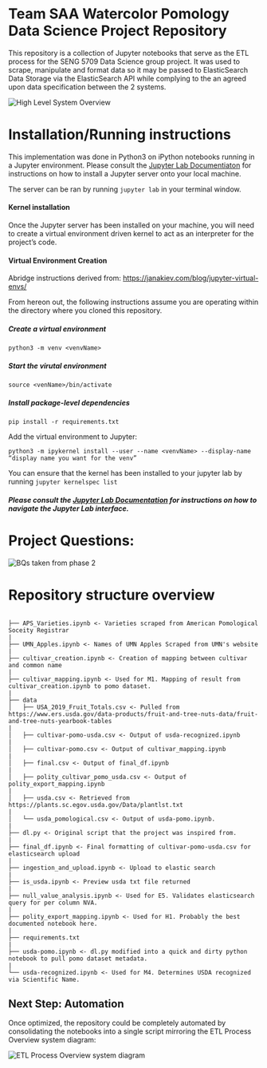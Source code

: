 # Team SAA Watercolor Pomology Data Science Project Repository

This repository is a collection of Jupyter notebooks that serve as the ETL process for the SENG 5709 Data Science group project. It was used to scrape, manipulate and format data so it may be passed to ElasticSearch Data Storage via the ElasticSearch API while complying to the an agreed upon data specification between the 2 systems.

![High Level System Overview](https://i.imgur.com/5YqiNif.jpg)

# Installation/Running instructions

This implementation was done in Python3 on iPython notebooks running in a Jupyter environment. Please consult the [Jupyter Lab Documentiaton](https://jupyterlab.readthedocs.io/en/stable/getting_started/installation.html) for instructions on how to install a Jupyter server onto your local machine.

The server can be ran by running `jupyter lab` in your terminal window.

#### Kernel installation

Once the Jupyter server has been installed on your machine, you will need to create a virtual environment driven kernel to act as an interpreter for the project’s code.

#### Virtual Environment Creation

Abridge instructions derived from: https://janakiev.com/blog/jupyter-virtual-envs/

From hereon out, the following instructions assume you are operating within the directory where you cloned this repository.

##### Create a virtual environment 

`python3 -m venv <venvName>`

##### Start the virutal environment 

`source <venName>/bin/activate`

##### Install package-level dependencies

`pip install -r requirements.txt`

Add the virtual environment to Jupyter:

`python3 -m ipykernel install --user --name <venvName> --display-name “display name you want for the venv”`

You can ensure that the kernel has been installed to your jupyter lab by running `jupyter kernelspec list`



##### Please consult the [Jupyter Lab Documentation](https://jupyterlab.readthedocs.io/en/stable/user/interface.html) for instructions on how to navigate the Jupyter Lab interface.

# Project Questions:

![BQs taken from phase 2](https://i.imgur.com/mfPhi8I.png)

# Repository structure overview

```

├── APS_Varieties.ipynb <- Varieties scraped from American Pomological Soceity Registrar
|
├── UMN_Apples.ipynb <- Names of UMN Apples Scraped from UMN's website
|
├── cultivar_creation.ipynb <- Creation of mapping between cultivar and common name
|
├── cultivar_mapping.ipynb <- Used for M1. Mapping of result from cultivar_creation.ipynb to pomo dataset.
|
├── data
│	├── USA_2019_Fruit_Totals.csv <- Pulled from https://www.ers.usda.gov/data-products/fruit-and-tree-nuts-data/fruit-and-tree-nuts-yearbook-tables
|
│  	├── cultivar-pomo-usda.csv <- Output of usda-recognized.ipynb
|
│  	├── cultivar-pomo.csv <- Output of cultivar_mapping.ipynb
|
│  	├── final.csv <- Output of final_df.ipynb
|
│  	├── polity_cultivar_pomo_usda.csv <- Output of polity_export_mapping.ipynb
|
│  	├── usda.csv <- Retrieved from https://plants.sc.egov.usda.gov/Data/plantlst.txt
|
│  	└── usda_pomological.csv <- Output of usda-pomo.ipynb.
|
├── dl.py <- Original script that the project was inspired from.
|
├── final_df.ipynb <- Final formatting of cultivar-pomo-usda.csv for elasticsearch upload
|
├── ingestion_and_upload.ipynb <- Upload to elastic search
|
├── is_usda.ipynb <- Preview usda txt file returned
|
├── null_value_analysis.ipynb <- Used for E5. Validates elasticsearch query for per column NVA.
|
├── polity_export_mapping.ipynb <- Used for H1. Probably the best documented notebook here.
|
├── requirements.txt
|
├── usda-pomo.ipynb <- dl.py modified into a quick and dirty python notebook to pull pomo dataset metadata.
|
└── usda-recognized.ipynb <- Used for M4. Determines USDA recognized via Scientific Name.
```



## Next Step: Automation

Once optimized, the repository could be completely automated by consolidating the notebooks into a single script mirroring the ETL Process Overview system diagram:

![ETL Process Overview system diagram](https://i.imgur.com/KORxYL7.png)

